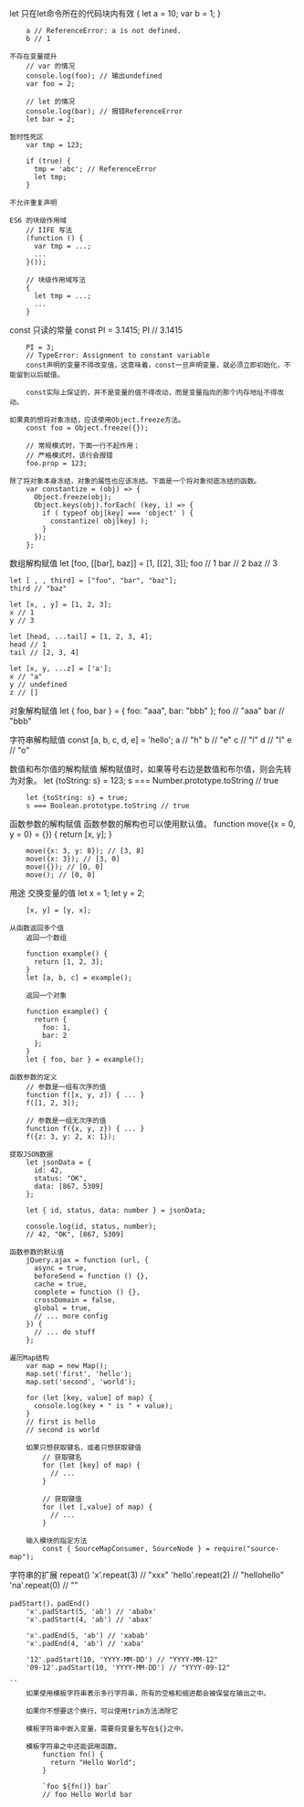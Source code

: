 let
	只在let命令所在的代码块内有效
		{
		  let a = 10;
		  var b = 1;
		}

		a // ReferenceError: a is not defined.
		b // 1

	不存在变量提升
		// var 的情况
		console.log(foo); // 输出undefined
		var foo = 2;

		// let 的情况
		console.log(bar); // 报错ReferenceError
		let bar = 2;

	暂时性死区
		var tmp = 123;

		if (true) {
		  tmp = 'abc'; // ReferenceError
		  let tmp;
		}

	不允许重复声明

	ES6 的块级作用域
		// IIFE 写法
		(function () {
		  var tmp = ...;
		  ...
		}());

		// 块级作用域写法
		{
		  let tmp = ...;
		  ...
		}


const
	只读的常量
		const PI = 3.1415;
		PI // 3.1415

		PI = 3;
		// TypeError: Assignment to constant variable
		const声明的变量不得改变值，这意味着，const一旦声明变量，就必须立即初始化，不能留到以后赋值。

		const实际上保证的，并不是变量的值不得改动，而是变量指向的那个内存地址不得改动。

	如果真的想将对象冻结，应该使用Object.freeze方法。
		const foo = Object.freeze({});

		// 常规模式时，下面一行不起作用；
		// 严格模式时，该行会报错
		foo.prop = 123;

	除了将对象本身冻结，对象的属性也应该冻结。下面是一个将对象彻底冻结的函数。
		var constantize = (obj) => {
		  Object.freeze(obj);
		  Object.keys(obj).forEach( (key, i) => {
		    if ( typeof obj[key] === 'object' ) {
		      constantize( obj[key] );
		    }
		  });
		};

数组解构赋值
	let [foo, [[bar], baz]] = [1, [[2], 3]];
	foo // 1
	bar // 2
	baz // 3

	let [ , , third] = ["foo", "bar", "baz"];
	third // "baz"

	let [x, , y] = [1, 2, 3];
	x // 1
	y // 3

	let [head, ...tail] = [1, 2, 3, 4];
	head // 1
	tail // [2, 3, 4]

	let [x, y, ...z] = ['a'];
	x // "a"
	y // undefined
	z // []

对象解构赋值
	let { foo, bar } = { foo: "aaa", bar: "bbb" };
	foo // "aaa"
	bar // "bbb"

字符串解构赋值
	const [a, b, c, d, e] = 'hello';
	a // "h"
	b // "e"
	c // "l"
	d // "l"
	e // "o"

数值和布尔值的解构赋值
	解构赋值时，如果等号右边是数值和布尔值，则会先转为对象。
		let {toString: s} = 123;
		s === Number.prototype.toString // true

		let {toString: s} = true;
		s === Boolean.prototype.toString // true

函数参数的解构赋值
		函数参数的解构也可以使用默认值。
		function move({x = 0, y = 0} = {}) {
		  return [x, y];
		}

		move({x: 3, y: 8}); // [3, 8]
		move({x: 3}); // [3, 0]
		move({}); // [0, 0]
		move(); // [0, 0]

用途
	交换变量的值
		let x = 1;
		let y = 2;

		[x, y] = [y, x];

	从函数返回多个值
		返回一个数组

		function example() {
		  return [1, 2, 3];
		}
		let [a, b, c] = example();

		返回一个对象

		function example() {
		  return {
		    foo: 1,
		    bar: 2
		  };
		}
		let { foo, bar } = example();

	函数参数的定义
		// 参数是一组有次序的值
		function f([x, y, z]) { ... }
		f([1, 2, 3]);

		// 参数是一组无次序的值
		function f({x, y, z}) { ... }
		f({z: 3, y: 2, x: 1});

	提取JSON数据
		let jsonData = {
		  id: 42,
		  status: "OK",
		  data: [867, 5309]
		};

		let { id, status, data: number } = jsonData;

		console.log(id, status, number);
		// 42, "OK", [867, 5309]

	函数参数的默认值
		jQuery.ajax = function (url, {
		  async = true,
		  beforeSend = function () {},
		  cache = true,
		  complete = function () {},
		  crossDomain = false,
		  global = true,
		  // ... more config
		}) {
		  // ... do stuff
		};

	遍历Map结构
		var map = new Map();
		map.set('first', 'hello');
		map.set('second', 'world');

		for (let [key, value] of map) {
		  console.log(key + " is " + value);
		}
		// first is hello
		// second is world

		如果只想获取键名，或者只想获取键值
			// 获取键名
			for (let [key] of map) {
			  // ...
			}

			// 获取键值
			for (let [,value] of map) {
			  // ...
			}

		输入模块的指定方法
			const { SourceMapConsumer, SourceNode } = require("source-map");

字符串的扩展
	repeat()
		'x'.repeat(3) // "xxx"
		'hello'.repeat(2) // "hellohello"
		'na'.repeat(0) // ""

	padStart()，padEnd()
		'x'.padStart(5, 'ab') // 'ababx'
		'x'.padStart(4, 'ab') // 'abax'

		'x'.padEnd(5, 'ab') // 'xabab'
		'x'.padEnd(4, 'ab') // 'xaba'

		'12'.padStart(10, 'YYYY-MM-DD') // "YYYY-MM-12"
		'09-12'.padStart(10, 'YYYY-MM-DD') // "YYYY-09-12"

	``
		如果使用模板字符串表示多行字符串，所有的空格和缩进都会被保留在输出之中。

		如果你不想要这个换行，可以使用trim方法消除它

		模板字符串中嵌入变量，需要将变量名写在${}之中。

		模板字符串之中还能调用函数。
			function fn() {
			  return "Hello World";
			}

			`foo ${fn()} bar`
			// foo Hello World bar

		


















